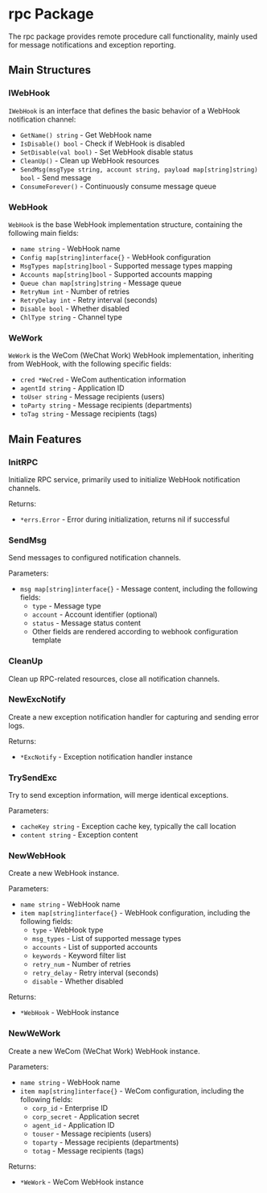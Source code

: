 # rpc Package

The rpc package provides remote procedure call functionality, mainly used for message notifications and exception reporting.

## Main Structures

### IWebHook
`IWebHook` is an interface that defines the basic behavior of a WebHook notification channel:
- `GetName() string` - Get WebHook name
- `IsDisable() bool` - Check if WebHook is disabled
- `SetDisable(val bool)` - Set WebHook disable status
- `CleanUp()` - Clean up WebHook resources
- `SendMsg(msgType string, account string, payload map[string]string) bool` - Send message
- `ConsumeForever()` - Continuously consume message queue

### WebHook
`WebHook` is the base WebHook implementation structure, containing the following main fields:
- `name string` - WebHook name
- `Config map[string]interface{}` - WebHook configuration
- `MsgTypes map[string]bool` - Supported message types mapping
- `Accounts map[string]bool` - Supported accounts mapping
- `Queue chan map[string]string` - Message queue
- `RetryNum int` - Number of retries
- `RetryDelay int` - Retry interval (seconds)
- `Disable bool` - Whether disabled
- `ChlType string` - Channel type

### WeWork
`WeWork` is the WeCom (WeChat Work) WebHook implementation, inheriting from WebHook, with the following specific fields:
- `cred *WeCred` - WeCom authentication information
- `agentId string` - Application ID
- `toUser string` - Message recipients (users)
- `toParty string` - Message recipients (departments)
- `toTag string` - Message recipients (tags)

## Main Features

### InitRPC
Initialize RPC service, primarily used to initialize WebHook notification channels.


Returns:
- `*errs.Error` - Error during initialization, returns nil if successful

### SendMsg
Send messages to configured notification channels.

Parameters:
- `msg map[string]interface{}` - Message content, including the following fields:
  - `type` - Message type
  - `account` - Account identifier (optional)
  - `status` - Message status content
  - Other fields are rendered according to webhook configuration template

### CleanUp
Clean up RPC-related resources, close all notification channels.


### NewExcNotify
Create a new exception notification handler for capturing and sending error logs.


Returns:
- `*ExcNotify` - Exception notification handler instance

### TrySendExc
Try to send exception information, will merge identical exceptions.

Parameters:
- `cacheKey string` - Exception cache key, typically the call location
- `content string` - Exception content

### NewWebHook
Create a new WebHook instance.

Parameters:
- `name string` - WebHook name
- `item map[string]interface{}` - WebHook configuration, including the following fields:
  - `type` - WebHook type
  - `msg_types` - List of supported message types
  - `accounts` - List of supported accounts
  - `keywords` - Keyword filter list
  - `retry_num` - Number of retries
  - `retry_delay` - Retry interval (seconds)
  - `disable` - Whether disabled

Returns:
- `*WebHook` - WebHook instance

### NewWeWork
Create a new WeCom (WeChat Work) WebHook instance.

Parameters:
- `name string` - WebHook name
- `item map[string]interface{}` - WeCom configuration, including the following fields:
  - `corp_id` - Enterprise ID
  - `corp_secret` - Application secret
  - `agent_id` - Application ID
  - `touser` - Message recipients (users)
  - `toparty` - Message recipients (departments)
  - `totag` - Message recipients (tags)

Returns:
- `*WeWork` - WeCom WebHook instance 
